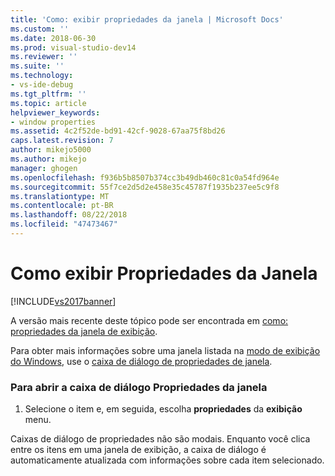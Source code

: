 ```yaml
---
title: 'Como: exibir propriedades da janela | Microsoft Docs'
ms.custom: ''
ms.date: 2018-06-30
ms.prod: visual-studio-dev14
ms.reviewer: ''
ms.suite: ''
ms.technology:
- vs-ide-debug
ms.tgt_pltfrm: ''
ms.topic: article
helpviewer_keywords:
- window properties
ms.assetid: 4c2f52de-bd91-42cf-9028-67aa75f8bd26
caps.latest.revision: 7
author: mikejo5000
ms.author: mikejo
manager: ghogen
ms.openlocfilehash: f936b5b8507b374cc3b49db460c81c0a54fd964e
ms.sourcegitcommit: 55f7ce2d5d2e458e35c45787f1935b237ee5c9f8
ms.translationtype: MT
ms.contentlocale: pt-BR
ms.lasthandoff: 08/22/2018
ms.locfileid: "47473467"
---
```

# <a name="how-to-display-window-properties"></a>Como exibir Propriedades da Janela
[!INCLUDE[vs2017banner](../includes/vs2017banner.md)]

A versão mais recente deste tópico pode ser encontrada em [como: propriedades da janela de exibição](https://docs.microsoft.com/visualstudio/debugger/how-to-display-window-properties).  
  
Para obter mais informações sobre uma janela listada na [modo de exibição do Windows](../debugger/windows-view.md), use o [caixa de diálogo de propriedades de janela](../debugger/window-properties-dialog-box.md).  
  
### <a name="to-open-the-window-properties-dialog-box"></a>Para abrir a caixa de diálogo Propriedades da janela  
  
1.  Selecione o item e, em seguida, escolha **propriedades** da **exibição** menu.  
  
 Caixas de diálogo de propriedades não são modais. Enquanto você clica entre os itens em uma janela de exibição, a caixa de diálogo é automaticamente atualizada com informações sobre cada item selecionado.



